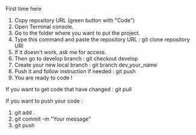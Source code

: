 First time here

1) Copy repository URL (green button with "Code")
2) Open Terminal console.
3) Go to the folder where you want to put the project.
4) Type this command and paste the repository URL : git clone repository URl
5) If it doesn't work, ask me for access.
6) Then go to develop branch : git checkout develop
7) Create your new local branch : git branch dev_your_name
8) Push it and follow instruction if needed : git push
8) You are ready to code !

If you want to get code that have changed : git pull

If you want to push your code :

1) git add .
2) git commit -m "Your message"
3) git push

